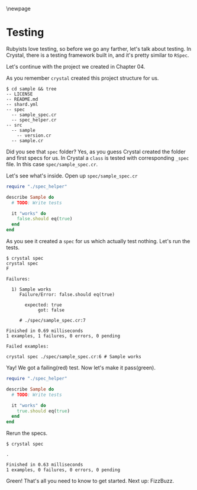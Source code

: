 \newpage

# Testing


Rubyists love testing, so before we go any farther, let's talk about
testing. In Crystal, there is a testing framework built in, and it's
pretty similar to `RSpec`.

Let's continue with the project we created in Chapter 04.

As you remember `crystal` created this project structure for us.

    $ cd sample && tree
    -- LICENSE
    -- README.md
    -- shard.yml
    -- spec
      -- sample_spec.cr
      -- spec_helper.cr
    -- src
      -- sample
        -- version.cr
      -- sample.cr

Did you see that `spec` folder? Yes, as you guess Crystal created the folder and first specs for us.
In Crystal a `class` is tested with corresponding `_spec` file. In this case `spec/sample_spec.cr`.

Let's see what's inside. Open up `spec/sample_spec.cr`


```ruby
require "./spec_helper"

describe Sample do
  # TODO: Write tests

  it "works" do
    false.should eq(true)
  end
end
```

As you see it created a `spec` for us which actually test nothing.
Let's run the tests.

    $ crystal spec
    crystal spec
    F

    Failures:

      1) Sample works
         Failure/Error: false.should eq(true)

           expected: true
                got: false

         # ./spec/sample_spec.cr:7

    Finished in 0.69 milliseconds
    1 examples, 1 failures, 0 errors, 0 pending

    Failed examples:

    crystal spec ./spec/sample_spec.cr:6 # Sample works


Yay! We got a failing(red) test. Now let's make it pass(green).

```ruby
require "./spec_helper"

describe Sample do
  # TODO: Write tests

  it "works" do
    true.should eq(true)
  end
end
```

Rerun the specs.

    $ crystal spec

    .

    Finished in 0.63 milliseconds
    1 examples, 0 failures, 0 errors, 0 pending

Green! That's all you need to know to get started. Next up: FizzBuzz.
